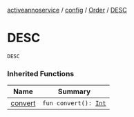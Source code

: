 [activeannoservice](../../index.md) / [config](../index.md) / [Order](index.md) / [DESC](./-d-e-s-c.md)

# DESC

`DESC`

### Inherited Functions

| Name | Summary |
|---|---|
| [convert](convert.md) | `fun convert(): `[`Int`](https://kotlinlang.org/api/latest/jvm/stdlib/kotlin/-int/index.html) |
